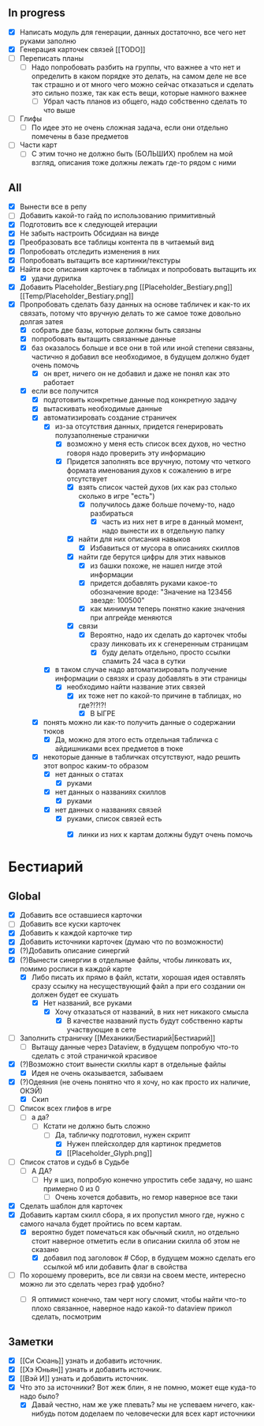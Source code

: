 ## In progress
- [x] Написать модуль для генерации, данных достаточно, все чего нет руками заполню
- [x] Генерация карточек связей [[TODO]]
- [ ] Переписать планы
	- [ ] Надо попробовать разбить на группы, что важнее а что нет и определить в каком порядке это делать, на самом деле не все так страшно и от много чего можно сейчас отказаться и сделать это сильно позже, так как есть вещи, которые намного важнее
		- [ ] Убрал часть планов из общего, надо собственно сделать то что выше
- [ ] Глифы
	- [ ] По идее это не очень сложная задача, если они отдельно помечены в базе предметов
- [ ] Части карт
	- [ ] С этим точно не должно быть (БОЛЬШИХ) проблем на мой взгляд, описания тоже должны лежать где-то рядом с ними
## All
- [x] Вынести все в репу
- [ ] Добавить какой-то гайд по использованию примитивный
- [x] Подготовить все к следующей итерации
- [x] Не забыть настроить Обсидиан на винде
- [x] Преобразовать все таблицы контента пв в читаемый вид
- [x] Попробовать отследить изменения в них
- [x] Попробовать вытащить все картинки/текстуры
- [x] Найти все описания карточек в таблицах и попробовать вытащить их
	- [x] удачи дурилка
- [x] Добавить Placeholder_Bestiary.png [[Placeholder_Bestiary.png]] [[Temp/Placeholder_Bestiary.png]]
- [x] Пропробовать сделать базу данных на основе табличек и как-то их связать, потому что вручную делать то же самое тоже довольно долгая затея
	- [x] собрать две базы, которые должны быть связаны
	- [x] попробовать вытащить связанные данные
	- [x] баз оказалось больше и все они в той или иной степени связаны, частично я добавил все необходимое, в будущем должно будет очень помочь
		- [x] он врет, ничего он не добавил и даже не понял как это работает
	- [x] если все получится 
		- [x] подготовить конкретные данные под конкретную задачу
		- [x] вытаскивать необходимые данные
		- [x] автоматизировать создание страничек
			- [x] из-за отсутствия данных, придется генерировать полузаполненые странички
				- [x] возможно у меня есть список всех духов, но честно говоря надо проверить эту информацию
				- [x] Придется заполнять все вручную, потому что четкого формата именования духов к сожалению в игре отсутствует
					- [x] взять список частей духов (их как раз столько сколько в игре "есть")
						- [x] получилось даже больше почему-то, надо разбираться
							- [x] часть из них нет в игре в данный момент, надо вынести их в отдельную папку
					- [x] найти для них описания навыков
						- [x] Избавиться от мусора в описаниях скиллов
					- [x] найти где берутся цифры для этих навыков
						- [x] из башки похоже, не нашел нигде этой информации
						- [x] придется добавлять руками какое-то обозначение вроде: "Значение на 123456 звезде: 100500"
						- [x] как минимум теперь понятно какие значения при апгрейде меняются
					- [x] связи
						- [x] Вероятно, надо их сделать до карточек чтобы сразу линковать их к сгенеренным страницам
							- [x] буду делать отдельно, просто ссылки спамить 24 часа в сутки
			- [x] в таком случае надо автоматизировать получение информации о связях и сразу добавлять в эти страницы
				- [x] необходимо найти название этих связей
					- [x] их тоже нет по какой-то причине в таблицах, но где?!?!?!
						- [x] В ЫГРЕ
		- [x] понять можно ли как-то получить данные  о содержании тюков
			- [x] Да, можно для этого есть отдельная табличка с айдишниками всех предметов в тюке
		- [x] некоторые данные в табличках отсутствуют, надо решить этот вопрос каким-то образом
			- [x] нет данных о статах
				- [x] руками
			- [x] нет данных о названиях скиллов
				- [x] руками
			- [x] нет данных о названиях связей
				- [x] руками, список связей есть
					- [x] линки из них к картам должны будут очень помочь




# Бестиарий

## Global
- [x] Добавить все оставшиеся карточки
- [ ] Добавить все куски карточек
- [x] Добавить к каждой карточке тир
- [x] Добавить источники карточек (думаю что по возможности)
- [x] (?)Добавить описание синергий
- [x] (?)Вынести синергии в отдельные файлы, чтобы линковать их, помимо росписи в каждой карте
	- [x] Либо писать их прямо в файл, кстати, хорошая идея оставлять сразу ссылку на несуществующий файл а при его создании он должен будет ее скушать
		- [x] Нет названий, все руками
			- [x] Хочу отказаться от названий, в них нет никакого смысла
				- [x] В качестве названий пусть будут собственно карты участвующие в сете
- [ ] Заполнить страничку [[Механики/Бестиарий|Бестиарий]]
	- [ ] Вытащу данные через Dataview, в будущем попробую что-то сделать с этой страничкой красивое
- [x] (?)Возможно стоит вынести скиллы карт в отдельные файлы
	- [x] Идея не очень оказывается, забываем
- [x] (?)Одеяния (не очень понятно что я хочу, но как просто их наличие, ОКЭЙ)
	- [x] Скип
- [ ] Список всех глифов в игре
	- [ ] а да?
		- [ ] Кстати не должно быть сложно
			- [ ] Да, табличку подготовил, нужен скрипт
				- [x] Нужен плейсхолдер для картинок предметов
				- [x] [[Placeholder_Glyph.png]]
- [ ] Список статов и судьб в Судьбе
	- [ ] А ДА?
		- [ ] Ну я шиз, попробую конечно упростить себе задачу, но шанс примерно 0 из 0
			- [ ] Очень хочется добавить, но гемор наверное все таки
- [x] Сделать шаблон для карточек
- [x] Добавить картам скилл сбора, я их пропустил много где, нужно с самого начала будет пройтись по всем картам.
	- [x] вероятно будет помечаться как обычный скилл, но отдельно стоит наверное отметить если в описании скилла об этом не сказано
		- [x] добавил под заголовок # Сбор, в будущем можно сделать его ссылкой мб или добавить флаг в свойства
- [ ] По хорошему проверить, все ли связи на своем месте, интересно можно ли это сделать через граф удобно?
	- [ ] Я оптимист конечно, там черт ногу сломит, чтобы найти что-то плохо связанное, наверное надо какой-то dataview прикол сделать, посмотрим


## Заметки
- [x] [[Си Сюань]] узнать и добавить источник.
- [x] [[Хэ Юньян]] узнать и добавить источник.
- [x] [[Вэй И]] узнать и добавить источник.
- [x] Что это за источники? Вот жеж блин, я не помню, может еще куда-то надо было?
	- [x] Давай честно, нам же уже плевать? мы не успеваем ничего, как-нибудь потом доделаем по человечески для всех карт источники
